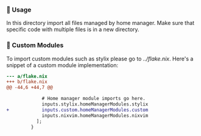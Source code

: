 
### 🚸 Usage

In this directory import all files managed by home manager.
Make sure that specific code with multiple files is in a new directory.

### 🧼 Custom Modules

To import custom modules such as stylix please go to _../flake.nix_.
Here's a snippet of a custom module implementation:

```patch
--- a/flake.nix
+++ b/flake.nix
@@ -44,6 +44,7 @@

             # Home manager module imports go here.
             inputs.stylix.homeManagerModules.stylix
+            inputs.custom.homeManagerModules.custom
             inputs.nixvim.homeManagerModules.nixvim
           ];
         }
```

